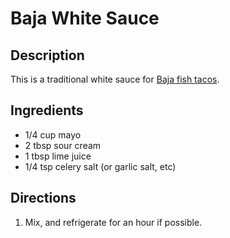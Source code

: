 Baja White Sauce
================

## Description

This is a traditional white sauce for [Baja fish tacos](../full_tacos/baja_fish_tacos.md).

## Ingredients

* 1/4 cup mayo
* 2 tbsp sour cream
* 1 tbsp lime juice
* 1/4 tsp celery salt (or garlic salt, etc)

## Directions

1. Mix, and refrigerate for an hour if possible.

